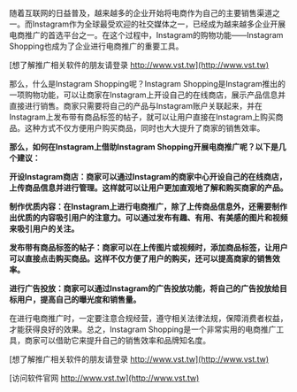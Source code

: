 随着互联网的日益普及，越来越多的企业开始将电商作为自己的主要销售渠道之一。而Instagram作为全球最受欢迎的社交媒体之一，已经成为越来越多企业开展电商推广的首选平台之一。在这个过程中，Instagram的购物功能——Instagram Shopping也成为了企业进行电商推广的重要工具。

[想了解推广相关软件的朋友请登录 http://www.vst.tw](http://www.vst.tw)

那么，什么是Instagram Shopping呢？Instagram Shopping是Instagram推出的一项购物功能，可以让商家在Instagram上开设自己的在线商店，展示产品信息并直接进行销售。商家只需要将自己的产品与Instagram账户关联起来，并在Instagram上发布带有商品标签的帖子，就可以让用户直接在Instagram上购买商品。这种方式不仅方便用户购买商品，同时也大大提升了商家的销售效率。

**那么，如何在Instagram上借助Instagram Shopping开展电商推广呢？以下是几个建议：**

**开设Instagram商店：商家可以通过Instagram的商家中心开设自己的在线商店，上传商品信息并进行管理。这样就可以让用户更加直观地了解和购买商家的产品。**

**制作优质内容：在Instagram上进行电商推广，除了上传商品信息外，还需要制作出优质的内容吸引用户的注意力。可以通过发布有趣、有用、有美感的图片和视频来吸引用户的关注。**

**发布带有商品标签的帖子：商家可以在上传图片或视频时，添加商品标签，让用户可以直接点击购买商品。这样不仅方便了用户的购买，还可以提高商家的销售效率。**

**进行广告投放：商家可以通过Instagram的广告投放功能，将自己的广告投放给目标用户，提高自己的曝光度和销售量。**

在进行电商推广时，一定要注意合规经营，遵守相关法律法规，保障消费者权益，才能获得良好的效果。总之，Instagram Shopping是一个非常实用的电商推广工具，商家可以借助它来提升自己的销售效率和品牌知名度。

[想了解推广相关软件的朋友请登录 http://www.vst.tw](http://www.vst.tw)


[访问软件官网 http://www.vst.tw](http://www.vst.tw)
